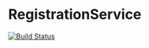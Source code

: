 # RegistrationService
[![Build Status](https://travis-ci.org/dawidkotarba/RegistrationService.svg?branch=master)](https://travis-ci.org/dawidkotarba/RegistrationService)
